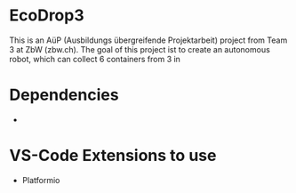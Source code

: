 # EcoDrop3
This is an AüP (Ausbildungs übergreifende Projektarbeit) project from Team 3 at ZbW (zbw.ch).
The goal of this project ist to create an autonomous robot, which can collect 6 containers from 3 in

# Dependencies
- 


# VS-Code Extensions to use
- Platformio


